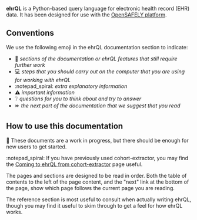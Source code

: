 **ehrQL** is a Python-based query language for electronic health record (EHR) data.
It has been designed for use with the [OpenSAFELY platform](https://docs.opensafely.org).

## Conventions

We use the following emoji in the ehrQL documentation section to indicate:

* :construction: *sections of the documentation
  or ehrQL features that still require further work*
* :computer: *steps that you should carry out on the computer
  that you are using for working with ehrQL*
* :notepad_spiral: *extra explanatory information*
* :warning: *important information*
* :grey_question: *questions for you to think about and try to answer*
* :fast_forward: *the next part of the documentation that we suggest that you read*

## How to use this documentation

:construction: These documents are a work in progress,
but there should be enough for new users to get started.

:notepad_spiral: If you have previously used cohort-extractor,
you may find the [Coming to ehrQL from cohort-extractor](../introduction/guidance-for-existing-cohort-extractor-users.md) page useful.

The pages and sections are designed to be read in order.
Both the table of contents to the left of the page content,
and the "next" link at the bottom of the page,
show which page follows the current page you are reading.

The reference section is most useful to consult when actually writing ehrQL,
though you may find it useful to skim through to get a feel for how ehrQL works.
